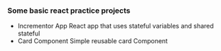 ### Some basic react practice projects

* Incrementor App 
  React app that uses stateful variables and shared stateful   
* Card Component
  Simple reusable card Component
